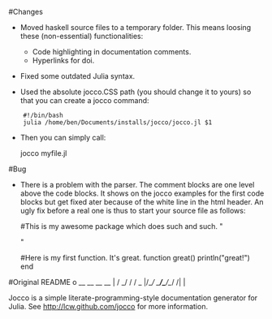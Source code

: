 #Changes

- Moved haskell source files to a temporary folder. This means loosing these (non-essential) functionalities:
	
	- Code highlighting in documentation comments.
	- Hyperlinks for doi.

- Fixed some outdated Julia syntax.

- Used the absolute jocco.CSS path (you should change it to yours) so that you can create a jocco command:

~~~
	#!/bin/bash
	julia /home/ben/Documents/installs/jocco/jocco.jl $1
~~~

- Then you can simply call:

	jocco myfile.jl

#Bug

- There is a problem with the parser. The comment blocks are one level above the code blocks. It shows on the jocco examples for the first code blocks but get fixed ater because of the white line in the html header. An ugly fix before a real one is thus to start your source file as follows:

	#This is my awesome package which does such and such.
	"

	"

	#Here is my first function. It's great.
	function great()
		println("great!")
	end

	


#Original README
                             o
                                __   __   __   __
                             | /  \_/    /    /  \_
                             |/\__/ \___/\___/\__/
                            /|
                            \|

Jocco is a simple literate-programming-style documentation generator for
Julia.  See http://lcw.github.com/jocco for more information.
